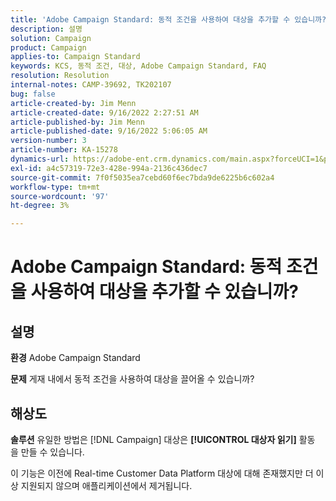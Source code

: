 ```yaml
---
title: 'Adobe Campaign Standard: 동적 조건을 사용하여 대상을 추가할 수 있습니까?'
description: 설명
solution: Campaign
product: Campaign
applies-to: Campaign Standard
keywords: KCS, 동적 조건, 대상, Adobe Campaign Standard, FAQ
resolution: Resolution
internal-notes: CAMP-39692, TK202107
bug: false
article-created-by: Jim Menn
article-created-date: 9/16/2022 2:27:51 AM
article-published-by: Jim Menn
article-published-date: 9/16/2022 5:06:05 AM
version-number: 3
article-number: KA-15278
dynamics-url: https://adobe-ent.crm.dynamics.com/main.aspx?forceUCI=1&pagetype=entityrecord&etn=knowledgearticle&id=da1ccb28-6735-ed11-9db1-0022480866ad
exl-id: a4c57319-72e3-428e-994a-2136c436dec7
source-git-commit: 7f0f5035ea7cebd60f6ec7bda9de6225b6c602a4
workflow-type: tm+mt
source-wordcount: '97'
ht-degree: 3%

---
```


# Adobe Campaign Standard: 동적 조건을 사용하여 대상을 추가할 수 있습니까?

## 설명


<b>환경</b>
Adobe Campaign Standard

<b>문제</b>
게재 내에서 동적 조건을 사용하여 대상을 끌어올 수 있습니까?


## 해상도


<b>솔루션</b>
유일한 방법은 [!DNL Campaign] 대상은 <b>[!UICONTROL 대상자 읽기]</b> 활동 을 만들 수 있습니다.

이 기능은 이전에 Real-time Customer Data Platform 대상에 대해 존재했지만 더 이상 지원되지 않으며 애플리케이션에서 제거됩니다.
